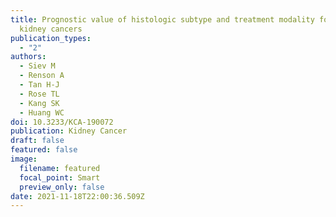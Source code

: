 ```yaml
---
title: Prognostic value of histologic subtype and treatment modality for T1a
  kidney cancers
publication_types:
  - "2"
authors:
  - Siev M
  - Renson A
  - Tan H-J
  - Rose TL
  - Kang SK
  - Huang WC
doi: 10.3233/KCA-190072
publication: Kidney Cancer
draft: false
featured: false
image:
  filename: featured
  focal_point: Smart
  preview_only: false
date: 2021-11-18T22:00:36.509Z
---
```

